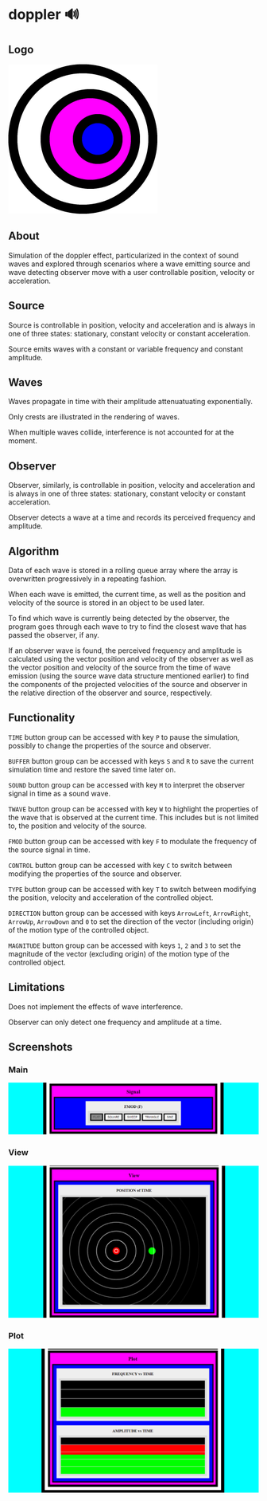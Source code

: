 # doppler 🔊

## Logo

![Project Logo](./logo.png)

## About

Simulation of the doppler effect, particularized in the context of sound waves and explored through scenarios where a wave emitting source and wave detecting observer move with a user controllable position, velocity or acceleration.

## Source

Source is controllable in position, velocity and acceleration and is always in one of three states: stationary, constant velocity or constant acceleration.

Source emits waves with a constant or variable frequency and constant amplitude.

## Waves

Waves propagate in time with their amplitude attenuatuating exponentially.

Only crests are illustrated in the rendering of waves.

When multiple waves collide, interference is not accounted for at the moment.

## Observer

Observer, similarly, is controllable in position, velocity and acceleration and is always in one of three states: stationary, constant velocity or constant acceleration.

Observer detects a wave at a time and records its perceived frequency and amplitude.

## Algorithm

Data of each wave is stored in a rolling queue array where the array is overwritten progressively in a repeating fashion.

When each wave is emitted, the current time, as well as the position and velocity of the source is stored in an object to be used later.

To find which wave is currently being detected by the observer, the program goes through each wave to try to find the closest wave that has passed the observer, if any.

If an observer wave is found, the perceived frequency and amplitude is calculated using the vector position and velocity of the observer as well as the vector position and velocity of the source from the time of wave emission (using the source wave data structure mentioned earlier) to find the components of the projected velocities of the source and observer in the relative direction of the observer and source, respectively.

## Functionality

`TIME` button group can be accessed with key `P` to pause the simulation, possibly to change the properties of the source and observer.

`BUFFER` button group can be accessed with keys `S` and `R` to save the current simulation time and restore the saved time later on.

`SOUND` button group can be accessed with key `M` to interpret the observer signal in time as a sound wave.

`TWAVE` button group can be accessed with key `W` to highlight the properties of the wave that is observed at the current time. This includes but is not limited to, the position and velocity of the source.

`FMOD` button group can be accessed with key `F` to modulate the frequency of the source signal in time.

`CONTROL` button group can be accessed with key `C` to switch between modifying the properties of the source and observer.

`TYPE` button group can be accessed with key `T` to switch between modifying the position, velocity and acceleration of the controlled object.

`DIRECTION` button group can be accessed with keys `ArrowLeft`, `ArrowRight`, `ArrowUp`, `ArrowDown` and `0` to set the direction of the vector (including origin) of the motion type of the controlled object.

`MAGNITUDE` button group can be accessed with keys `1`, `2` and `3` to set the magnitude of the vector (excluding origin) of the motion type of the controlled object.

## Limitations

Does not implement the effects of wave interference.

Observer can only detect one frequency and amplitude at a time.

## Screenshots

### Main

![Screenshot 1](./screen1.png)

### View

![Screenshot 2](./screen2.png)

### Plot

![Screenshot 3](./screen3.png)
